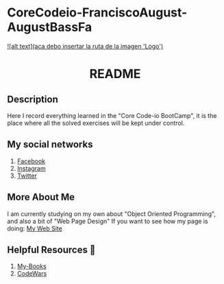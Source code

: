 # CoreCodeio-FranciscoAugust-AugustBassFa


<a href="https://www.augustfrancisco.me/">

![alt text](aca debo insertar la ruta de la imagen 'Logo')

</a>

<h1 align="center">README</h1>

## Description

Here I record everything learned in the "Core Code-io BootCamp", it is the place where all the solved exercises will be kept under control.


## My social networks

1. [Facebook](https://facebook.com/augustbassfa)
2. [Instagram](https://instagram.com/augustbassfa)
3. [Twitter](https://twitter.com/augustbassfa)

## More About Me

I am currently studying on my own about "Object Oriented Programming", and also a bit of "Web Page Design"
If you want to see how my page is doing:
[My Web Site](https://augustfrancisco.me)

## Helpful Resources 📖

1. [My-Books](....)
2. [CodeWars](https://www.codewars.com/)
